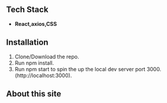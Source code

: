 
## Tech Stack

  - **React,axios,CSS** 

  
## Installation

  1. Clone/Download the repo.
  2. Run npm install.
  3. Run npm start to spin the up the local dev server port 3000.(http://localhost:3000).


## About this site
